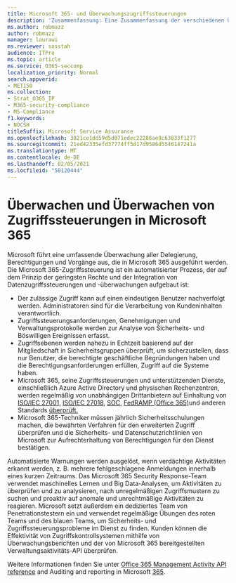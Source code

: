 ```yaml
---
title: Microsoft 365- und Überwachungszugriffssteuerungen
description: 'Zusammenfassung: Eine Zusammenfassung der verschiedenen Überwachungs- und Überwachungszugriffskontrollen, die in Microsoft 365 verfügbar sind.'
ms.author: robmazz
author: robmazz
manager: laurawi
ms.reviewer: sosstah
audience: ITPro
ms.topic: article
ms.service: O365-seccomp
localization_priority: Normal
search.appverid:
- MET150
ms.collection:
- Strat_O365_IP
- M365-security-compliance
- MS-Compliance
f1.keywords:
- NOCSH
titleSuffix: Microsoft Service Assurance
ms.openlocfilehash: 3021ce1dd59d5d071edec22286ae9c63833f1277
ms.sourcegitcommit: 21ed42335efd37774ff5d17d9586d5546147241a
ms.translationtype: MT
ms.contentlocale: de-DE
ms.lasthandoff: 02/05/2021
ms.locfileid: "50120444"
---
```

# <a name="monitoring-and-auditing-access-controls-in-microsoft-365"></a>Überwachen und Überwachen von Zugriffssteuerungen in Microsoft 365

Microsoft führt eine umfassende Überwachung aller Delegierung, Berechtigungen und Vorgänge aus, die in Microsoft 365 ausgeführt werden. Die Microsoft 365-Zugriffssteuerung ist ein automatisierter Prozess, der auf dem Prinzip der geringsten Rechte und der Integration von Datenzugriffssteuerungen und -überwachungen aufgebaut ist:

- Der zulässige Zugriff kann auf einen eindeutigen Benutzer nachverfolgt werden. Administratoren sind für die Verarbeitung von Kundeninhalten verantwortlich.
- Zugriffssteuerungsanforderungen, Genehmigungen und Verwaltungsprotokolle werden zur Analyse von Sicherheits- und Böswilligen Ereignissen erfasst.
- Zugriffsebenen werden nahezu in Echtzeit basierend auf der Mitgliedschaft in Sicherheitsgruppen überprüft, um sicherzustellen, dass nur Benutzer, die berechtigte geschäftliche Begründungen haben und die Berechtigungsanforderungen erfüllen, Zugriff auf die Systeme haben.
- Microsoft 365, seine Zugriffssteuerungen und unterstützenden Dienste, einschließlich Azure Active Directory und physischen Rechenzentren, werden regelmäßig von unabhängigen Drittanbietern auf Einhaltung von [ISO/IEC 27001,](https://www.microsoft.com/TrustCenter/Compliance/iso-iec-27001) [ISO/IEC 27018,](https://www.microsoft.com/TrustCenter/Compliance/iso-iec-27018) [SOC,](https://www.microsoft.com/TrustCenter/Compliance/SOC) [FedRAMP (Office 365)](https://www.microsoft.com/TrustCenter/Compliance/FedRAMP)und anderen Standards [überprüft.](https://www.microsoft.com/TrustCenter/Compliance?service=Office#Icons)
- Microsoft 365-Techniker müssen jährlich Sicherheitsschulungen machen, die bewährten Verfahren für den erweiterten Zugriff überprüfen und die Sicherheits- und Datenschutzrichtlinien von Microsoft zur Aufrechterhaltung von Berechtigungen für den Dienst bestätigen.

Automatisierte Warnungen werden ausgelöst, wenn verdächtige Aktivitäten erkannt werden, z. B. mehrere fehlgeschlagene Anmeldungen innerhalb eines kurzen Zeitraums. Das Microsoft 365 Security Response-Team verwendet maschinelles Lernen und Big Data-Analysen, um Aktivitäten zu überprüfen und zu analysieren, nach unregelmäßigen Zugriffsmustern zu suchen und proaktiv auf anomale und unrechtmäßige Aktivitäten zu reagieren. Microsoft setzt außerdem ein dediziertes Team von Penetrationstestern ein und verwendet regelmäßige Übungen des roten Teams und des blauen Teams, um Sicherheits- und Zugriffssteuerungsprobleme im Dienst zu finden. Kunden können die Effektivität von Zugriffskontrollsystemen mithilfe von Überwachungsberichten und der von Microsoft 365 bereitgestellten Verwaltungsaktivitäts-API überprüfen.

Weitere Informationen finden Sie unter [Office 365 Management Activity API reference](/office/office-365-management-api/office-365-management-activity-api-reference) and Auditing and reporting in Microsoft [365](assurance-auditing-and-reporting-overview.md).
